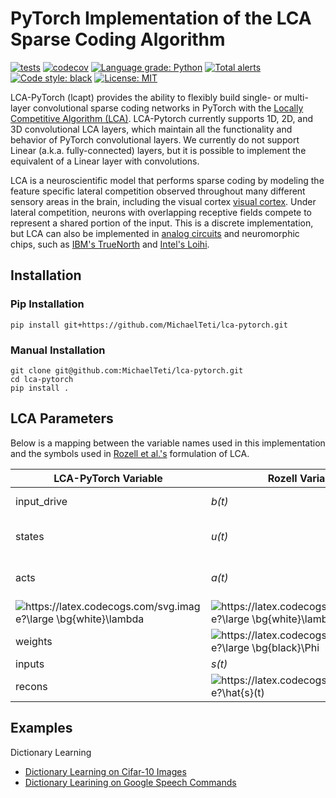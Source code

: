 
# PyTorch Implementation of the LCA Sparse Coding Algorithm

[![tests](https://github.com/MichaelTeti/lca-pytorch/actions/workflows/build.yml/badge.svg)](https://github.com/MichaelTeti/lca-pytorch/actions/workflows/build.yml)
[![codecov](https://codecov.io/gh/MichaelTeti/lca-pytorch/branch/main/graph/badge.svg?token=4EPI05G5CY)](https://codecov.io/gh/MichaelTeti/lca-pytorch)
[![Language grade: Python](https://img.shields.io/lgtm/grade/python/g/MichaelTeti/lca-pytorch.svg?logo=lgtm&logoWidth=18)](https://lgtm.com/projects/g/MichaelTeti/lca-pytorch/context:python)
[![Total alerts](https://img.shields.io/lgtm/alerts/g/MichaelTeti/lca-pytorch.svg?logo=lgtm&logoWidth=18)](https://lgtm.com/projects/g/MichaelTeti/lca-pytorch/alerts/)
[![Code style: black](https://img.shields.io/badge/code%20style-black-000000.svg)](https://github.com/psf/black)
[![License: MIT](https://img.shields.io/badge/License-MIT-yellow.svg)](https://opensource.org/licenses/MIT)

LCA-PyTorch (lcapt) provides the ability to flexibly build single- or multi-layer convolutional sparse coding networks in PyTorch with the [Locally Competitive Algorithm (LCA)](https://www.ece.rice.edu/~eld1/papers/Rozell08.pdf). LCA-Pytorch currently supports 1D, 2D, and 3D convolutional LCA layers, which maintain all the functionality and behavior of PyTorch convolutional layers. We currently do not support Linear (a.k.a. fully-connected) layers, but it is possible to implement the equivalent of a Linear layer with convolutions.  

LCA is a neuroscientific model that performs sparse coding by modeling the feature specific lateral competition observed throughout many different sensory areas in the brain, including the visual cortex [visual cortex](https://www.nature.com/articles/s41586-019-0997-6). Under lateral competition, neurons with overlapping receptive fields compete to represent a shared portion of the input. This is a discrete implementation, but LCA can also be implemented in [analog circuits](https://patentimages.storage.googleapis.com/30/8f/6e/5d9da903f0d635/US7783459.pdf) and neuromorphic chips, such as [IBM's TrueNorth](https://www.frontiersin.org/articles/10.3389/fnins.2019.00754/full) and [Intel's Loihi](https://ieeexplore.ieee.org/abstract/document/9325356?casa_token=0kxjP50T3IIAAAAA:EOCnIf4-fMYowF7HgTLo0UQyKLWbrWW7VnOT1TZ2DI0U_cUCBYBQv1GN8r49LtISezWQ--A).

## Installation  

### Pip Installation

```
pip install git+https://github.com/MichaelTeti/lca-pytorch.git
```

### Manual Installation

```
git clone git@github.com:MichaelTeti/lca-pytorch.git
cd lca-pytorch
pip install .
```

## LCA Parameters

Below is a mapping between the variable names used in this implementation and the symbols used in [Rozell et al.'s](https://www.ece.rice.edu/~eld1/papers/Rozell08.pdf) formulation of LCA.

| **LCA-PyTorch Variable** | **Rozell Variable** | **Description** |
| --- | --- | --- |
| input_drive | *b(t)* | Drive from the inputs/stimulus |
| states | *u(t)* | Internal state/membrane potential |
| acts | *a(t)* | Code/Representation or External Communication |
| <img src="https://latex.codecogs.com/svg.image?\large&space;\bg{black}\lambda" title="https://latex.codecogs.com/svg.image?\large \bg{white}\lambda" /> | <img src="https://latex.codecogs.com/svg.image?\large&space;\bg{white}\lambda" title="https://latex.codecogs.com/svg.image?\large \bg{white}\lambda" /> | Transfer function threshold value |
| weights | <img src="https://latex.codecogs.com/svg.image?\large&space;\bg{black}\Phi" title="https://latex.codecogs.com/svg.image?\large \bg{black}\Phi" /> | Dictionary/Features |
| inputs | *s(t)* | Input data |
| recons | <img src="https://latex.codecogs.com/svg.image?\hat{s}(t)" title="https://latex.codecogs.com/svg.image?\hat{s}(t)" /> | Reconstruction of the input *s(t)* |

## Examples

Dictionary Learning
  * [Dictionary Learning on Cifar-10 Images](https://github.com/MichaelTeti/lca-pytorch/blob/main/examples/builtin_dictionary_learning_cifar.ipynb)
  * [Dictionary Learining on Google Speech Commands](https://github.com/MichaelTeti/lca-pytorch/blob/main/examples/builtin_dictionary_learning_speech_commands.ipynb)
